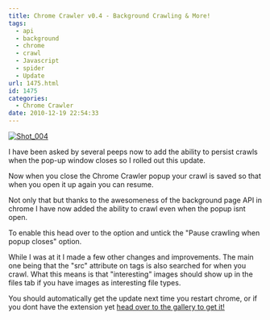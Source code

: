 ```yaml
---
title: Chrome Crawler v0.4 - Background Crawling & More!
tags:
  - api
  - background
  - chrome
  - crawl
  - Javascript
  - spider
  - Update
url: 1475.html
id: 1475
categories:
  - Chrome Crawler
date: 2010-12-19 22:54:33
---
```


[![](https://mikecann.co.uk/wp-content/uploads/2010/12/Shot_0041.png "Shot_004")](https://mikecann.co.uk/wp-content/uploads/2010/12/Shot_0041.png)

I have been asked by several peeps now to add the ability to persist crawls when the pop-up window closes so I rolled out this update.
<!-- more -->
Now when you close the Chrome Crawler popup your crawl is saved so that when you open it up again you can resume.

Not only that but thanks to the awesomeness of the background page API in chrome I have now added the ability to crawl even when the popup isnt open.

To enable this head over to the option and untick the "Pause crawling when popup closes" option.

While I was at it I made a few other changes and improvements. The main one being that the "src" attribute on tags is also searched for when you crawl. What this means is that "interesting" images should show up in the files tab if you have images as interesting file types.

You should automatically get the update next time you restart chrome, or if you dont have the extension yet [head over to the gallery to get it!](https://chrome.google.com/extensions/detail/amjiobljggbfblhmiadbhpjbjakbkldd/)